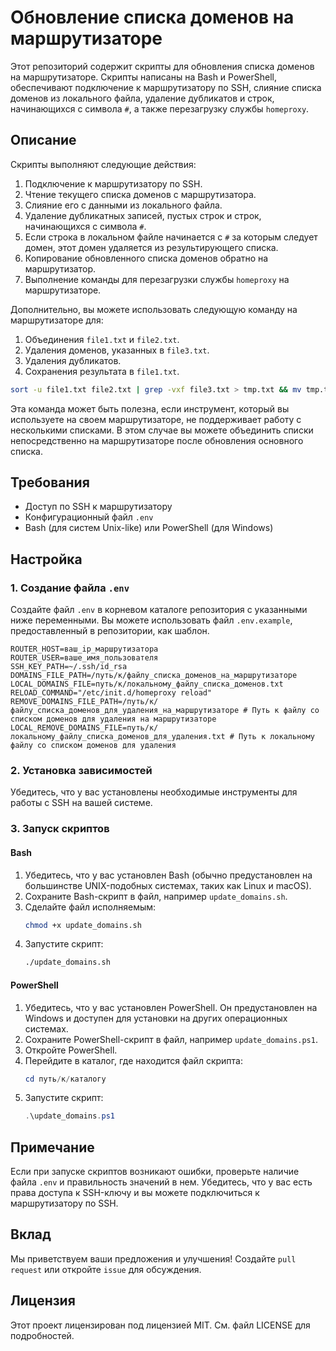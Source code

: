 # Обновление списка доменов на маршрутизаторе

Этот репозиторий содержит скрипты для обновления списка доменов на маршрутизаторе. Скрипты написаны на Bash и PowerShell, обеспечивают подключение к маршрутизатору по SSH, слияние списка доменов из локального файла, удаление дубликатов и строк, начинающихся с символа `#`, а также перезагрузку службы `homeproxy`.

## Описание

Скрипты выполняют следующие действия:
1. Подключение к маршрутизатору по SSH.
2. Чтение текущего списка доменов с маршрутизатора.
3. Слияние его с данными из локального файла.
4. Удаление дубликатных записей, пустых строк и строк, начинающихся с символа `#`.
5. Если строка в локальном файле начинается с `#` за которым следует домен, этот домен удаляется из результирующего списка.
6. Копирование обновленного списка доменов обратно на маршрутизатор.
7. Выполнение команды для перезагрузки службы `homeproxy` на маршрутизаторе.

Дополнительно, вы можете использовать следующую команду на маршрутизаторе для:
1. Объединения `file1.txt` и `file2.txt`.
2. Удаления доменов, указанных в `file3.txt`.
3. Удаления дубликатов.
4. Сохранения результата в `file1.txt`.
```bash
sort -u file1.txt file2.txt | grep -vxf file3.txt > tmp.txt && mv tmp.txt file1.txt
```

Эта команда может быть полезна, если инструмент, который вы используете на своем маршрутизаторе, не поддерживает работу с несколькими списками. В этом случае вы можете объединить списки непосредственно на маршрутизаторе после обновления основного списка.

## Требования

- Доступ по SSH к маршрутизатору
- Конфигурационный файл `.env`
- Bash (для систем Unix-like) или PowerShell (для Windows)

## Настройка

### 1. Создание файла `.env`

Создайте файл `.env` в корневом каталоге репозитория с указанными ниже переменными. Вы можете использовать файл `.env.example`, предоставленный в репозитории, как шаблон.

```env
ROUTER_HOST=ваш_ip_маршрутизатора
ROUTER_USER=ваше_имя_пользователя
SSH_KEY_PATH=~/.ssh/id_rsa
DOMAINS_FILE_PATH=/путь/к/файлу_списка_доменов_на_маршрутизаторе
LOCAL_DOMAINS_FILE=путь/к/локальному_файлу_списка_доменов.txt
RELOAD_COMMAND="/etc/init.d/homeproxy reload"
REMOVE_DOMAINS_FILE_PATH=/путь/к/файлу_списка_доменов_для_удаления_на_маршрутизаторе # Путь к файлу со списком доменов для удаления на маршрутизаторе
LOCAL_REMOVE_DOMAINS_FILE=путь/к/локальному_файлу_списка_доменов_для_удаления.txt # Путь к локальному файлу со списком доменов для удаления
```

### 2. Установка зависимостей

Убедитесь, что у вас установлены необходимые инструменты для работы с SSH на вашей системе.

### 3. Запуск скриптов

#### Bash

1. Убедитесь, что у вас установлен Bash (обычно предустановлен на большинстве UNIX-подобных системах, таких как Linux и macOS).
2. Сохраните Bash-скрипт в файл, например `update_domains.sh`.
3. Сделайте файл исполняемым:
   ```bash
   chmod +x update_domains.sh
   ```
4. Запустите скрипт:
   ```bash
   ./update_domains.sh
   ```

#### PowerShell

1. Убедитесь, что у вас установлен PowerShell. Он предустановлен на Windows и доступен для установки на других операционных системах.
2. Сохраните PowerShell-скрипт в файл, например `update_domains.ps1`.
3. Откройте PowerShell.
4. Перейдите в каталог, где находится файл скрипта:
   ```powershell
   cd путь/к/каталогу
   ```
5. Запустите скрипт:
   ```powershell
   .\update_domains.ps1
   ```

## Примечание

Если при запуске скриптов возникают ошибки, проверьте наличие файла `.env` и правильность значений в нем. Убедитесь, что у вас есть права доступа к SSH-ключу и вы можете подключиться к маршрутизатору по SSH.

## Вклад

Мы приветствуем ваши предложения и улучшения! Создайте `pull request` или откройте `issue` для обсуждения.

## Лицензия

Этот проект лицензирован под лицензией MIT. См. файл LICENSE для подробностей.
